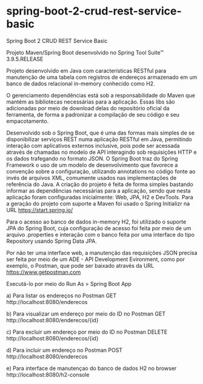 # spring-boot-2-crud-rest-service-basic
Spring Boot 2 CRUD REST Service Basic

Projeto Maven/Spring Boot desenvolvido no Spring Tool Suite™ 3.9.5.RELEASE

Projeto desenvolvido em Java com características RESTful para manutenção de uma tabela com registros de endereços armazenado em um banco de dados relacional in-memory conhecido como H2.

O gerenciamento dependências está sob a responsabilidade do Maven que mantém as bibliotecas necessárias para a aplicação. Essas libs são adicionadas por meio de download delas do repositório oficial da ferramenta, de forma a padronizar a compilação de seu código e seu empacotamento. 

Desenvolvido sob o Spring Boot, que é uma das formas mais simples de se disponibilizar serviços REST numa aplicação RESTful em Java, permitindo interação com aplicativos externos inclusive, pois pode ser acessada através de chamadas no modelo de API interagindo sob requisições HTTP e os dados trafegando no formato JSON. O Spring Boot traz do Spring Framework o uso de um modelo de desenvolvimento que favorece a convenção sobre a configuração, utilizando annotations no código fonte ao invés de arquivos XML, comumente usados nas implementações de referência do Java. A criação do projeto é feita de forma simples bastando informar as dependências necessárias para a aplicação, sendo que nesta aplicação foram configuradas inicialmente: Web, JPA, H2 e DevTools. Para a geração do projeto com suporte a Maven foi usado o Spring Initializr na URL https://start.spring.io/

Para o acesso ao banco de dados in-memory H2, foi utilizado o suporte JPA do Spring Boot, cuja configuração de acesso foi feita por meio de um arquivo .properties e interação com o banco feita por uma interface do tipo Repository usando Spring Data JPA.

Por não ter uma interface web, a manutenção das requisições JSON precisa ser feita por meio de um ADE - API Development Evironment, como por exemplo, o Postman, que pode ser baixado através da URL https://www.getpostman.com

Executá-lo por meio do Run As > Spring Boot App

a) Para listar os endereços no Postman
GET http://localhost:8080/enderecos

b) Para visualizar um endereço por meio do ID no Postman
GET http://localhost:8080/enderecos/{id}

c) Para excluir um endereço por meio do ID no Postman
DELETE http://localhost:8080/enderecos/{id}

d) Para incluir um endereço no Postman
POST http://localhost:8080/enderecos

e) Para interface de manutençao do banco de dados H2 no browser
http://localhost:8080/h2-console
